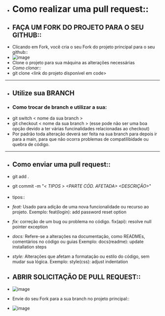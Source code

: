 - # Como realizar uma pull request::
- ## FAÇA UM FORK DO PROJETO PARA O SEU GITHUB::
- Clicando em Fork, você cria o seu Fork do projeto principal para o seu github::
- ![image](https://github.com/user-attachments/assets/24784a80-0692-404b-9b43-3ea9bc8ac663)
- Clone o projeto para sua máquina as alterações necessárias
- *Como clonar::*
- git clone <link do projeto disponível em code>
---
- ## Utilize sua BRANCH
- ### Como trocar de branch e utilizar a sua:
- git switch < nome da sua branch >
- git checkout < nome da sua branch > (esse pode não ser uma boa opção devido a ter várias funcinalidades relacionadas ao checkout)
- Por padrão toda alteração deverá ser feita na sua branch para depois ir para a main, para que não ocorra problemas de compatilibidade ou quebra de código.
---
- ## Como enviar uma pull request::
- git add .
- git commit -m "*< TIPOS > <PARTE CÓD. AFETADA> <DESCRIÇÃO>*"
- ####
  tipos::
- *feat:* Usado para adição de uma nova funcionalidade ou recurso ao projeto.
  Exemplo: feat(login): add password reset option  
- *fix:* correção de um bug ou problema no código.
  fix(api): resolve null pointer exception  
- *docs:* Refere-se a alterações na documentação, como READMEs, comentários no código ou guias
  Exemplo: docs(readme): update installation steps  
- *style:* Alterações que afetam a formatação ou estilo do código, sem mudar sua lógica.
  Exemplo: style(css): adjust indentation  
- ## ABRIR SOLICITAÇÃO DE PULL REQUEST::
- ![image](https://github.com/user-attachments/assets/b77dd26e-9d7c-4752-8286-4bcb8ff57d4a)

- Envie do seu Fork para a sua branch no projeto principal::

- ![image](https://github.com/user-attachments/assets/a8999d0b-6351-4e38-a3a7-38ec96d537aa)


